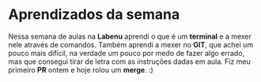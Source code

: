 # Aprendizados da semana
Nessa semana de aulas na **Labenu** aprendi o que é um **terminal** e a mexer nele através de comandos. Também aprendi a mexer no **GIT**, que achei um pouco mais difícil, na verdade um pouco por medo de fazer algo errado, mas que consegui tirar de letra com as instruções dadas em aula. Fiz meu primeiro **PR** ontem e hoje rolou um **merge**. :)
